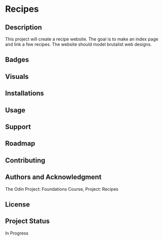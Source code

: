 # Recipes

## Description

This project will create a recipe website. The goal is to make an index page and link a few recipes. The website should model brutalist web designs.


## Badges

## Visuals

## Installations

## Usage

## Support

## Roadmap

## Contributing

## Authors and Acknowledgment

The Odin Project: Foundations Course, Project: Recipes

## License

## Project Status

In Progress
